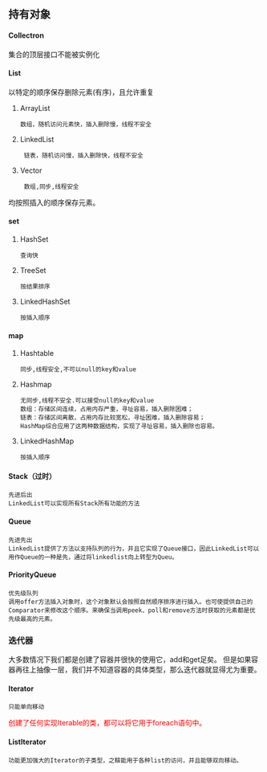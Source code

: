 ## 持有对象

#### Collectron
集合的顶层接口不能被实例化

#### List
以特定的顺序保存删除元素(有序)，且允许重复

1. ArrayList

       数组，随机访问元素快，插入删除慢，线程不安全
2. LinkedList

        链表，随机访问慢，插入删除快，线程不安全
3. Vector

        数组,同步,线程安全

均按照插入的顺序保存元素。


#### set
 1. HashSet

        查询快
 2. TreeSet

        按结果排序
 3. LinkedHashSet

        按插入顺序

#### map
1. Hashtable

       同步,线程安全,不可以null的key和value
2. Hashmap

       无同步,线程不安全.可以接受null的key和value
       数组：存储区间连续，占用内存严重，寻址容易，插入删除困难；
       链表：存储区间离散，占用内存比较宽松，寻址困难，插入删除容易；
       HashMap综合应用了这两种数据结构，实现了寻址容易，插入删除也容易。

3. LinkedHashMap

       按插入顺序

#### Stack（过时）

    先进后出
    LinkedList可以实现所有Stack所有功能的方法

#### Queue  

    先进先出
    LinkedList提供了方法以支持队列的行为，并且它实现了Queue接口，因此LinkedList可以用作Queue的一种是先，通过将linkedlist向上转型为Queu。

#### PriorityQueue

    优先级队列
    调用offer方法插入对象时，这个对象默认会按照自然顺序排序进行插入。也可使提供自己的Comparator来修改这个顺序。来确保当调用peek、poll和remove方法时获取的元素都是优先级最高的元素。  

### 迭代器

大多数情况下我们都是创建了容器并很快的使用它，add和get足矣。
但是如果容器再往上抽像一层，我们并不知道容器的具体类型，那么迭代器就显得尤为重要。

#### Iterator

    只能单向移动

  <div title="深挖代码实现"><font color=red>创建了任何实现Iterable的类，都可以将它用于foreach语句中。</font></div>

#### ListIterator

    功能更加强大的Iterator的子类型，之鞥能用于各种list的访问，并且能够双向移动。
